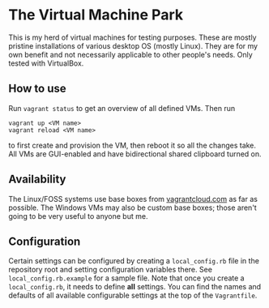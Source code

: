 # The Virtual Machine Park
This is my herd of virtual machines for testing purposes. These are mostly
pristine installations of various desktop OS (mostly Linux). They are for my own
benefit and not necessarily applicable to other people's needs. Only tested with
VirtualBox.

## How to use
Run `vagrant status` to get an overview of all defined VMs. Then run

    vagrant up <VM name>
    vagrant reload <VM name>

to first create and provision the VM, then reboot it so all the changes take.
All VMs are GUI-enabled and have bidirectional shared clipboard turned on.

## Availability
The Linux/FOSS systems use base boxes from
[vagrantcloud.com](https://vagrantcloud.com) as far as possible. The Windows VMs
may also be custom base boxes; those aren't going to be very useful to anyone
but me.

## Configuration
Certain settings can be configured by creating a `local_config.rb` file in the
repository root and setting configuration variables there. See
`local_config.rb.example` for a sample file. Note that once you create a
`local_config.rb`, it needs to define **all** settings. You can find the names
and defaults of all available configurable settings at the top of the
`Vagrantfile`.
